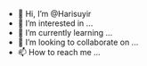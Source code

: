 - 👋 Hi, I’m @Harisuyir
- 👀 I’m interested in ...
- 🌱 I’m currently learning ...
- 💞️ I’m looking to collaborate on ...
- 📫 How to reach me ...

<!---
Harisuyir/Harisuyir is a ✨ special ✨ repository because its `README.md` (this file) appears on your GitHub profile.
You can click the Preview link to take a look at your changes.
